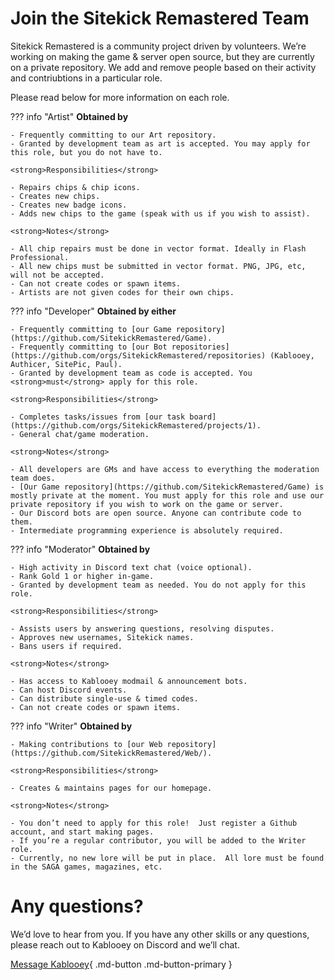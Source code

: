 # Join the Sitekick Remastered Team
Sitekick Remastered is a community project driven by volunteers.  We’re working on making the game & server open source, but they are currently on a private repository. We add and remove people based on their activity and contriubtions in a particular role.

Please read below for more information on each role.

??? info "Artist"
    <strong>Obtained by</strong>

    - Frequently committing to our Art repository.
    - Granted by development team as art is accepted. You may apply for this role, but you do not have to.
    
    <strong>Responsibilities</strong>
    
    - Repairs chips & chip icons.
    - Creates new chips.
    - Creates new badge icons.
    - Adds new chips to the game (speak with us if you wish to assist).
    
    <strong>Notes</strong>
    
    - All chip repairs must be done in vector format. Ideally in Flash Professional.
    - All new chips must be submitted in vector format. PNG, JPG, etc, will not be accepted.
    - Can not create codes or spawn items.
    - Artists are not given codes for their own chips.

??? info "Developer"
    <strong>Obtained by either</strong>

    - Frequently committing to [our Game repository](https://github.com/SitekickRemastered/Game).
    - Frequently committing to [our Bot repositories](https://github.com/orgs/SitekickRemastered/repositories) (Kablooey, Authicer, SitePic, Paul).
    - Granted by development team as code is accepted. You <strong>must</strong> apply for this role.

    <strong>Responsibilities</strong>

    - Completes tasks/issues from [our task board](https://github.com/orgs/SitekickRemastered/projects/1).
    - General chat/game moderation.

    <strong>Notes</strong>

    - All developers are GMs and have access to everything the moderation team does.
    - [Our Game repository](https://github.com/SitekickRemastered/Game) is mostly private at the moment. You must apply for this role and use our private repository if you wish to work on the game or server.
    - Our Discord bots are open source. Anyone can contribute code to them.
    - Intermediate programming experience is absolutely required.

??? info "Moderator"
    <strong>Obtained by</strong>

    - High activity in Discord text chat (voice optional).
    - Rank Gold 1 or higher in-game.
    - Granted by development team as needed. You do not apply for this role.

    <strong>Responsibilities</strong>

    - Assists users by answering questions, resolving disputes.
    - Approves new usernames, Sitekick names.
    - Bans users if required.

    <strong>Notes</strong>

    - Has access to Kablooey modmail & announcement bots.
    - Can host Discord events.
    - Can distribute single-use & timed codes.
    - Can not create codes or spawn items.

??? info "Writer"
    <strong>Obtained by</strong>

    - Making contributions to [our Web repository](https://github.com/SitekickRemastered/Web/).

    <strong>Responsibilities</strong>

    - Creates & maintains pages for our homepage.

    <strong>Notes</strong>

    - You don’t need to apply for this role!  Just register a Github account, and start making pages.
    - If you’re a regular contributor, you will be added to the Writer role.
    - Currently, no new lore will be put in place.  All lore must be found in the SAGA games, magazines, etc.

# Any questions?
We’d love to hear from you.  If you have any other skills or any questions, please reach out to Kablooey on Discord and we’ll chat.

[Message Kablooey](https://discordapp.com/channels/@me/653394550580183050){ .md-button .md-button-primary }